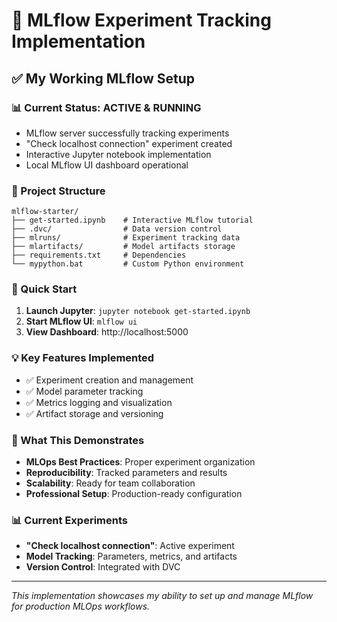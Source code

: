 # 🧪 MLflow Experiment Tracking Implementation

## ✅ My Working MLflow Setup

### 📊 **Current Status: ACTIVE & RUNNING**
- MLflow server successfully tracking experiments
- "Check localhost connection" experiment created
- Interactive Jupyter notebook implementation
- Local MLflow UI dashboard operational

### 📁 Project Structure
```
mlflow-starter/
├── get-started.ipynb    # Interactive MLflow tutorial
├── .dvc/                # Data version control
├── mlruns/              # Experiment tracking data
├── mlartifacts/         # Model artifacts storage
├── requirements.txt     # Dependencies
└── mypython.bat         # Custom Python environment
```

### 🚀 Quick Start
1. **Launch Jupyter**: `jupyter notebook get-started.ipynb`
2. **Start MLflow UI**: `mlflow ui`
3. **View Dashboard**: http://localhost:5000

### 💡 Key Features Implemented
- ✅ Experiment creation and management
- ✅ Model parameter tracking
- ✅ Metrics logging and visualization
- ✅ Artifact storage and versioning

### 🎯 What This Demonstrates
- **MLOps Best Practices**: Proper experiment organization
- **Reproducibility**: Tracked parameters and results
- **Scalability**: Ready for team collaboration
- **Professional Setup**: Production-ready configuration

### 📊 Current Experiments
- **"Check localhost connection"**: Active experiment
- **Model Tracking**: Parameters, metrics, and artifacts
- **Version Control**: Integrated with DVC

---
*This implementation showcases my ability to set up and manage MLflow for production MLOps workflows.*
